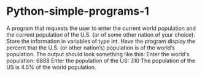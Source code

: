 # Python-simple-programs-1
A program that requests the user to enter the current world population and the current population of the U.S. (or of some other nation of your choice). Store the information in variables of type int. Have the program display the percent that the U.S. (or other nation’s) population is of the world’s population. The output should look something like this: Enter the world's population: 6888 Enter the population of the US: 310 The population of the US is 4.5% of the world population.
